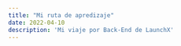 ```yaml
---
title: "Mi ruta de apredizaje"
date: 2022-04-10
description: 'Mi viaje por Back-End de LaunchX'
---
```



